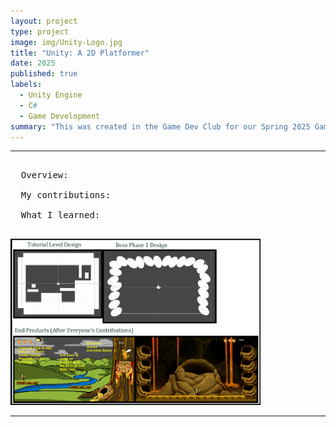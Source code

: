 ```yaml
---
layout: project
type: project
image: img/Unity-Logo.jpg
title: "Unity: A 2D Platformer"
date: 2025
published: true
labels:
  - Unity Engine
  - C#
  - Game Development
summary: "This was created in the Game Dev Club for our Spring 2025 Game Jam. It was made by a team of story writers, art and music makers, and coders. I was part of the coding team and was tasked to do game level design as well as any necessary scripts."
---
```


<hr>

<pre>
  
  Overview:

  My contributions: 

  What I learned:
  
</pre>

<img width="400px" class="rounded float-end pe-4" src="../img/gamedev.png">

<hr>

